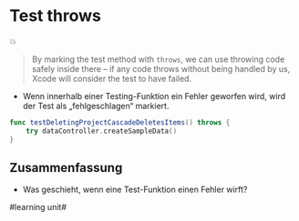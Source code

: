 # Test throws
💥

> By marking the test method with  `throws`, we can use throwing code safely inside there – if any code throws without being handled by us, Xcode will consider the test to have failed.

- Wenn innerhalb einer Testing-Funktion ein Fehler geworfen wird, wird der Test als „fehlgeschlagen“ markiert.
				 
```swift
func testDeletingProjectCascadeDeletesItems() throws {
    try dataController.createSampleData()
}
```

## Zusammenfassung
- Was geschieht, wenn eine Test-Funktion einen Fehler wirft?

#learning unit#